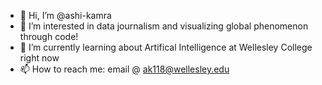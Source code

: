 - 👋 Hi, I’m @ashi-kamra
- 👀 I’m interested in data journalism and visualizing global phenomenon through code!
- 🌱 I’m currently learning about Artifical Intelligence at Wellesley College right now
- 📫 How to reach me: email @ ak118@wellesley.edu

<!---
ashi-kamra/ashi-kamra is a ✨ special ✨ repository because its `README.md` (this file) appears on your GitHub profile.
You can click the Preview link to take a look at your changes.
--->
